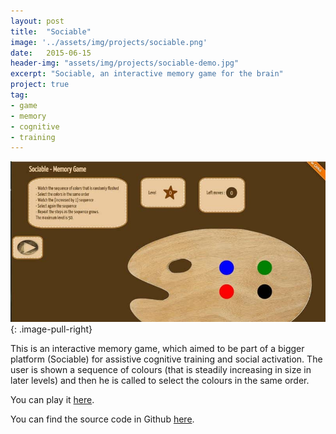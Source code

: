 ```yaml
---
layout: post
title:  "Sociable"
image: '../assets/img/projects/sociable.png'
date:   2015-06-15
header-img: "assets/img/projects/sociable-demo.jpg"
excerpt: "Sociable, an interactive memory game for the brain"
project: true
tag:
- game
- memory
- cognitive
- training
---
```


![Sociable Image](../assets/img/projects/sociable-demo.jpg)
{: .image-pull-right}

This is an interactive memory game, which aimed to be part of a bigger platform (Sociable) for assistive cognitive training and social activation. The user is shown a sequence of colours (that is steadily increasing in size in later levels) and then he is called to select the colours in the same order.

You can play it [here](http://dimosr.github.io/sociable-memory-game).

You can find the source code in Github [here](https://github.com/dimosr/sociable-memory-game).